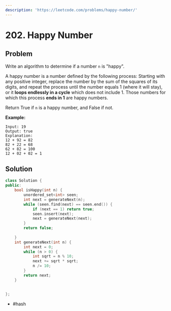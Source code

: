 ```yaml
---
description: 'https://leetcode.com/problems/happy-number/'
---
```


# 202. Happy Number

## Problem

Write an algorithm to determine if a number `n` is "happy".

A happy number is a number defined by the following process: Starting with any positive integer, replace the number by the sum of the squares of its digits, and repeat the process until the number equals 1 \(where it will stay\), or it **loops endlessly in a cycle** which does not include 1. Those numbers for which this process **ends in 1** are happy numbers.

Return True if `n` is a happy number, and False if not.

**Example:** 

```text
Input: 19
Output: true
Explanation: 
12 + 92 = 82
82 + 22 = 68
62 + 82 = 100
12 + 02 + 02 = 1
```

## Solution

```cpp
class Solution {
public:
    bool isHappy(int n) {
        unordered_set<int> seen;
        int next = generateNext(n);
        while (seen.find(next) == seen.end()) {
            if (next == 1) return true;
            seen.insert(next);
            next = generateNext(next);
        }
        return false;
        
    }
    int generateNext(int n) {
        int next = 0;
        while (n > 0) {
            int sqrt = n % 10;
            next += sqrt * sqrt;
            n /= 10;
        }
        return next;
    }
    
    
};
```

* \#hash

